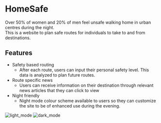 # HomeSafe

Over 50% of women and 20% of men feel unsafe walking home in urban centres during the night.  
This is a website to plan safe routes for individuals to take to and from destinations. 

## Features 

- Safety based routing  
     - After each route, users can input their personal safety level. This data is analyzed to plan future routes.  
- Route specific news  
     - Users can receive information on their destination through relevant news articles that they can click to view 
- Night friendly   
     - Night mode colour scheme available to users so they can customize the site to be of enhanced use during the evening.  


![light_mode](https://user-images.githubusercontent.com/82855300/153733939-f7690941-ceec-4377-baf1-c51a1e3e7ef6.PNG)
![dark_mode](https://user-images.githubusercontent.com/82855300/153733940-f41226dc-ad38-4e02-be13-c0bd66c9cef1.PNG)
